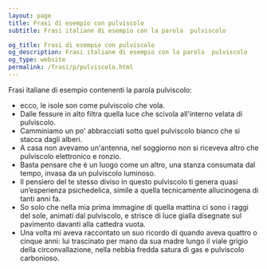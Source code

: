 ```yaml
---
layout: page
title: Frasi di esempio con pulviscolo 
subtitle: Frasi italiane di esempio con la parola  pulviscolo

og_title: Frasi di esempio con pulviscolo 
og_description: Frasi italiane di esempio con la parola  pulviscolo
og_type: website
permalink: /frasi/p/pulviscolo.html
---
```


Frasi italiane di esempio contenenti la parola pulviscolo:


- ecco, le isole son come pulviscolo che vola.
- Dalle fessure in alto filtra quella luce che scivola all'interno velata di pulviscolo.
- Camminiamo un po' abbracciati sotto quel pulviscolo bianco che si stacca dagli alberi.
- A casa non avevamo un'antenna, nel soggiorno non si riceveva altro che pulviscolo elettronico e ronzio.
- Basta pensare che è un luogo come un altro, una stanza consumata dal tempo, invasa da un pulviscolo luminoso.
- Il pensiero del te stesso diviso in questo pulviscolo ti genera quasi un’esperienza psichedelica, simile a quella tecnicamente allucinogena di tanti anni fa.
- So solo che nella mia prima immagine di quella mattina ci sono i raggi del sole, animati dal pulviscolo, e strisce di luce gialla disegnate sul pavimento davanti alla cattedra vuota.
- Una volta mi aveva raccontato un suo ricordo di quando aveva quattro o cinque anni: lui trascinato per mano da sua madre lungo il viale grigio della circonvallazione, nella nebbia fredda satura di gas e pulviscolo carbonioso.
